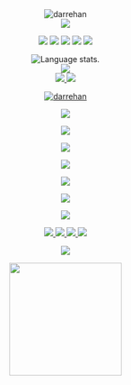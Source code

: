 <div align="center"> <img  src="https://komarev.com/ghpvc/?username=darrehan&label=Profile%20views&color=0e75b6&style=flat" alt="darrehan" /></div>
<div align="center">
  <a href="https://github.com/Darrehan">
    <img src="http://github-profile-summary-cards.vercel.app/api/cards/profile-details?username=Darrehan&theme=slateorange" />
 </a>
</div>
    <div align="center">
  <p align="center">
  <div> 
    <a href="https://discord.com" target="_blank"><img src="https://img.shields.io/badge/Discord-7289DA?style=for-the-badge&logo=discord&logoColor=white" target="_blank"></a> 
    <a href="https://linkedin.com/in/https://www.linkedin.com/in/dar-rehan-rasool-66a14222a/" target="_blank"><img src="https://img.shields.io/badge/-LinkedIn-%230077B5?style=for-the-badge&logo=linkedin&logoColor=white" target="_blank"></a> 
    <a href = "mailto:darrehanrasool@gmail.com"><img src="https://img.shields.io/badge/-Gmail-%23333?style=for-the-badge&logo=gmail&logoColor=red" target="_blank"></a> 
    <a href="https://instagram.com/https://www.instagram.com/dar.rehan_/" target="_blank"><img src="https://img.shields.io/badge/-Instagram-%23E4405F?style=for-the-badge&logo=instagram&logoColor=white" target="_blank"></a>
    <a href="https://www.youtube.com/channel/UC82A6YxBt-ni7NoP46Cw3rA" target="_blank"><img src="https://img.shields.io/badge/YouTube-FF0000?style=for-the-badge&logo=youtube&logoColor=white" target="_blank"></a>
  </div>
 </p>
</div>
<div align="center">
  <img src="https://github-readme-stats.vercel.app/api/top-langs/?username=Darrehan&langs_count=8&theme=great-gatsby" alt="Language stats.">
</div>
<div align="center">
  <a href="https://github.com/Darrehan">
    <img src="https://github-readme-streak-stats.herokuapp.com?user=Darrehan&theme=rising-sun&hide_border=true&exclude_days=Sun" />
  </a>
</div>
<div align="center">
  <a href="https://github.com/Darehan">
    <img src="http://github-profile-summary-cards.vercel.app/api/cards/stats?username=Darrehan&theme=slateorange" />
    <img src="http://github-profile-summary-cards.vercel.app/api/cards/most-commit-language?username=Darrehan&theme=slateorange" />
  </a>
</div>
<p align="center"> <a href="https://github.com/ryo-ma/github-profile-trophy"><img src="https://github-profile-trophy.vercel.app/?username=darrehan" alt="darrehan" /></a> </p
 
<div align="center">
  <p align="center">
  <a href="https://github.com/Darrehan">
    <img src="https://img.shields.io/badge/Languages:-orange" />
  </a>
</p>
</div>
<div align="center">
  <p align="center">
  <a href="https://github.com/Darrehan?tab=repositories">
    <img src="https://skillicons.dev/icons?i=c,cpp,java,py,js" />
  </a>
</p>
</div>
<div align="center">
  <p align="center">
  <a href="https://github.com/Darrehan">
    <img src="https://img.shields.io/badge/Frameworks:-orange" />
  </a>
</p>
</div>
<div align="center">
  <p align="center">
  <a href="https://github.com/Darrehan?tab=repositories">
    <img src="https://skillicons.dev/icons?i=react,nodejs,jquery,expressjs,bootstrap" />
  </a>
</p>
</div>
<div align="center">
  <p align="center">
  <a href="https://github.com/Darrehan">
    <img src="https://img.shields.io/badge/Development:-orange" />
  </a>
</p>
</div>
<div align="center">
  <p align="center">
  <a href="https://github.com/Darrehan?tab=repositories">
    <img src="https://skillicons.dev/icons?i=git,vscode,linux,github,mongodb" /> 
  </a>
</p>
</div>
<div align="center">
  <p align="center">
  <a href="https://github.com/Darrehan">
    <img src="https://img.shields.io/badge/Socialmedia:-orange" />
  </a>
</p>
</div>
<p align="center">
  <a href="https://twitter.com/Darehan">
    <img src="https://skillicons.dev/icons?i=twitter" />
  </a>
    <a href="https://stackoverflow.com/">
    <img src="https://skillicons.dev/icons?i=stackoverflow" />
  </a>
  <a href="https://instagram.com/https://www.instagram.com/dar.rehan_/">
    <img src="https://skillicons.dev/icons?i=instagram" />
  </a>
  <a href="https://www.linkedin.com/in/dar-rehan-rasool-66a14222a/">
    <img src="https://skillicons.dev/icons?i=linkedin" />
  </a>
</p>
<p align="center">
   <a href="https://github.com/sponsors/darrehan">
    <img src="https://img.shields.io/static/v1?label=Sponsor&message=%E2%9D%A4&logo=GitHub&color=ff69b4"/> </a></p>
 <div align="center">
  <p align="center">
    <img src="https://count.getloli.com/get/@Darrehan.github.readme" width="200"/>
  </p>
</div> 
